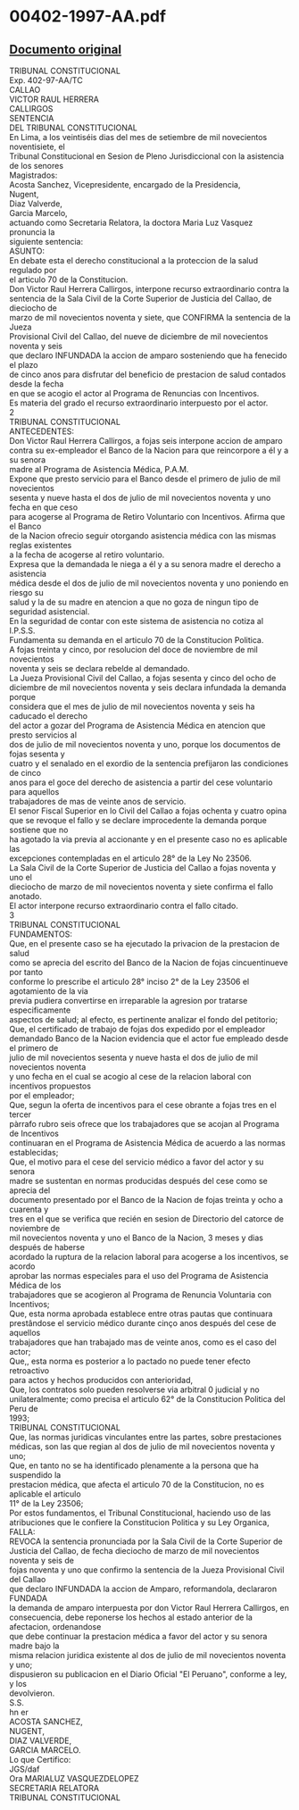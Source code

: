 
00402-1997-AA.pdf
=================
  
[Documento original](https://tc.gob.pe/jurisprudencia/1997/00402-1997-AA.pdf)  
---  
TRIBUNAL CONSTITUCIONAL  
Exp. 402-97-AA/TC  
CALLAO  
VICTOR RAUL HERRERA  
CALLIRGOS  
SENTENCIA  
DEL TRIBUNAL CONSTITUCIONAL  
En Lima, a los veintiséis dias del mes de setiembre de mil novecientos noventisiete, el  
Tribunal Constitucional en Sesion de Pleno Jurisdiccional con la asistencia de los senores  
Magistrados:  
Acosta Sanchez, Vicepresidente, encargado de la Presidencia,  
Nugent,  
Diaz Valverde,  
Garcia Marcelo,  
actuando como Secretaria Relatora, la doctora Maria Luz Vasquez pronuncia la  
siguiente sentencia:  
ASUNTO:  
En debate esta el derecho constitucional a la proteccion de la salud regulado por  
el articulo 70 de la Constitucion.  
Don Victor Raul Herrera Callirgos, interpone recurso extraordinario contra la  
sentencia de la Sala Civil de la Corte Superior de Justicia del Callao, de dieciocho de  
marzo de mil novecientos noventa y siete, que CONFIRMA la sentencia de la Jueza  
Provisional Civil del Callao, del nueve de diciembre de mil novecientos noventa y seis  
que declaro INFUNDADA la accion de amparo sosteniendo que ha fenecido el plazo  
de cinco anos para disfrutar del beneficio de prestacion de salud contados desde la fecha  
en que se acogio el actor al Programa de Renuncias con Incentivos.  
Es materia del grado el recurso extraordinario interpuesto por el actor.  
2  
TRIBUNAL CONSTITUCIONAL  
ANTECEDENTES:  
Don Victor Raul Herrera Callirgos, a fojas seis interpone accion de amparo  
contra su ex-empleador el Banco de la Nacion para que reincorpore a él y a su senora  
madre al Programa de Asistencia Médica, P.A.M.  
Expone que presto servicio para el Banco desde el primero de julio de mil novecientos  
sesenta y nueve hasta el dos de julio de mil novecientos noventa y uno fecha en que ceso  
para acogerse al Programa de Retiro Voluntario con Incentivos. Afirma que el Banco  
de la Nacion ofrecio seguir otorgando asistencia médica con las mismas reglas existentes  
a la fecha de acogerse al retiro voluntario.  
Expresa que la demandada le niega a él y a su senora madre el derecho a asistencia  
médica desde el dos de julio de mil novecientos noventa y uno poniendo en riesgo su  
salud y la de su madre en atencion a que no goza de ningun tipo de seguridad asistencial.  
En la seguridad de contar con este sistema de asistencia no cotiza al I.P.S.S.  
Fundamenta su demanda en el articulo 70 de la Constitucion Politica.  
A fojas treinta y cinco, por resolucion del doce de noviembre de mil novecientos  
noventa y seis se declara rebelde al demandado.  
La Jueza Provisional Civil del Callao, a fojas sesenta y cinco del ocho de  
diciembre de mil novecientos noventa y seis declara infundada la demanda porque  
considera que el mes de julio de mil novecientos noventa y seis ha caducado el derecho  
del actor a gozar del Programa de Asistencia Médica en atencion que presto servicios al  
dos de julio de mil novecientos noventa y uno, porque los documentos de fojas sesenta y  
cuatro y el senalado en el exordio de la sentencia prefijaron las condiciones de cinco  
anos para el goce del derecho de asistencia a partir del cese voluntario para aquellos  
trabajadores de mas de veinte anos de servicio.  
El senor Fiscal Superior en lo Civil del Callao a fojas ochenta y cuatro opina  
que se revoque el fallo y se declare improcedente la demanda porque sostiene que no  
ha agotado la via previa al accionante y en el presente caso no es aplicable las  
excepciones contempladas en el articulo 28° de la Ley No 23506.  
La Sala Civil de la Corte Superior de Justicia del Callao a fojas noventa y uno el  
dieciocho de marzo de mil novecientos noventa y siete confirma el fallo anotado.  
El actor interpone recurso extraordinario contra el fallo citado.  
3  
TRIBUNAL CONSTITUCIONAL  
FUNDAMENTOS:  
Que, en el presente caso se ha ejecutado la privacion de la prestacion de salud  
como se aprecia del escrito del Banco de la Nacion de fojas cincuentinueve por tanto  
conforme lo prescribe el articulo 28° inciso 2° de la Ley 23506 el agotamiento de la via  
previa pudiera convertirse en irreparable la agresion por tratarse especificamente  
aspectos de salud; al efecto, es pertinente analizar el fondo del petitorio;  
Que, el certificado de trabajo de fojas dos expedido por el empleador  
demandado Banco de la Nacion evidencia que el actor fue empleado desde el primero de  
julio de mil novecientos sesenta y nueve hasta el dos de julio de mil novecientos noventa  
y uno fecha en el cual se acogio al cese de la relacion laboral con incentivos propuestos  
por el empleador;  
Que, segun la oferta de incentivos para el cese obrante a fojas tres en el tercer  
pàrrafo rubro seis ofrece que los trabajadores que se acojan al Programa de Incentivos  
continuaran en el Programa de Asistencia Médica de acuerdo a las normas establecidas;  
Que, el motivo para el cese del servicio médico a favor del actor y su senora  
madre se sustentan en normas producidas después del cese como se aprecia del  
documento presentado por el Banco de la Nacion de fojas treinta y ocho a cuarenta y  
tres en el que se verifica que recién en sesion de Directorio del catorce de noviembre de  
mil novecientos noventa y uno el Banco de la Nacion, 3 meses y dias después de haberse  
acordado la ruptura de la relacion laboral para acogerse a los incentivos, se acordo  
aprobar las normas especiales para el uso del Programa de Asistencia Médica de los  
trabajadores que se acogieron al Programa de Renuncia Voluntaria con Incentivos;  
Que, esta norma aprobada establece entre otras pautas que continuara  
prestândose el servicio médico durante cinço anos después del cese de aquellos  
trabajadores que han trabajado mas de veinte anos, como es el caso del actor;  
Que,, esta norma es posterior a lo pactado no puede tener efecto retroactivo  
para actos y hechos producidos con anterioridad,  
Que, los contratos solo pueden resolverse via arbitral 0 judicial y no  
unilateralmente; como precisa el articulo 62° de la Constitucion Politica del Peru de  
1993;  
TRIBUNAL CONSTITUCIONAL  
Que, las normas juridicas vinculantes entre las partes, sobre prestaciones  
médicas, son las que regian al dos de julio de mil novecientos noventa y uno;  
Que, en tanto no se ha identificado plenamente a la persona que ha suspendido la  
prestacion médica, que afecta el articulo 70 de la Constitucion, no es aplicable el articulo  
11° de la Ley 23506;  
Por estos fundamentos, el Tribunal Constitucional, haciendo uso de las  
atribuciones que le confiere la Constitucion Politica y su Ley Organica,  
FALLA:  
REVOCA la sentencia pronunciada por la Sala Civil de la Corte Superior de  
Justicia del Callao, de fecha dieciocho de marzo de mil novecientos noventa y seis de  
fojas noventa y uno que confirmo la sentencia de la Jueza Provisional Civil del Callao  
que declaro INFUNDADA la accion de Amparo, reformandola, declararon FUNDADA  
la demanda de amparo interpuesta por don Victor Raul Herrera Callirgos, en  
consecuencia, debe reponerse los hechos al estado anterior de la afectacion, ordenandose  
que debe continuar la prestacion médica a favor del actor y su senora madre bajo la  
misma relacion juridica existente al dos de julio de mil novecientos noventa y uno;  
dispusieron su publicacion en el Diario Oficial "El Peruano", conforme a ley, y los  
devolvieron.  
S.S.  
hn er  
ACOSTA SANCHEZ,  
NUGENT,  
DIAZ VALVERDE,  
GARCIA MARCELO.  
Lo que Certifico:  
JGS/daf  
Ora MARIALUZ VASQUEZDELOPEZ  
SECRETARIA RELATORA  
TRIBUNAL CONSTITUCIONAL